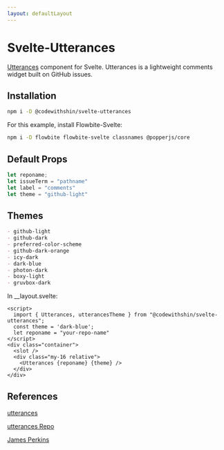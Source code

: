 ```yaml
---
layout: defaultLayout
---
```


<div class="max-w-3xl mx-auto mb-8">
  <h1 class="text-3xl text-gray-900 w-full dark:text-white py-4">Svelte-Utterances</h1>

  <p class="text-gray-900 dark:text-white "><a href="https://utteranc.es/" target="_blank" rel="noreferrer" class="underline"
    >Utterances</a> component for Svelte. Utterances is a lightweight comments widget built on GitHub issues.</p>

<h2 class="text-gray-900 text-2xl w-full dark:text-white py-4">Installation</h2>

```sh
npm i -D @codewithshin/svelte-utterances 
```

<p class="dark:text-white">For this example, install Flowbite-Svelte:</p>

```sh
npm i -D flowbite flowbite-svelte classnames @popperjs/core
```

<h2 class="text-gray-900 text-2xl w-full dark:text-white py-4">Default Props</h2>

```js
let reponame;
let issueTerm = "pathname"
let label = "comments"
let theme = "github-light"
```

<h2 class="text-gray-900 text-2xl w-full dark:text-white py-4">Themes</h2>

```md
- github-light
- github-dark
- preferred-color-scheme
- github-dark-orange
- icy-dark
- dark-blue
- photon-dark
- boxy-light
- gruvbox-dark
```

<p class="text-gray-900 dark:text-white">In __layout.svelte:</p>

```svelte
<script>
  import { Utterances, utterancesTheme } from "@codewithshin/svelte-utterances";
  const theme = 'dark-blue';
  let reponame = "your-repo-name"
</script>
<div class="container">
  <slot />
  <div class="my-16 relative">
    <Utterances {reponame} {theme} />
  </div>
</div>
```

<h2 class="text-gray-900 text-2xl w-full dark:text-white py-4">References</h2>

<p class="text-gray-900 dark:text-white py-2"><a href="https://utteranc.es/" target="_blank" rel="noreferrer" class="underline">utterances</a></p>
<p class="text-gray-900 dark:text-white py-2"><a href="https://github.com/utterance/utterances" target="_blank" rel="noreferrer" class="underline">utterances Repo</a></p>
<p class="text-gray-900 dark:text-white py-2"><a href="https://www.jamesperkins.dev/post/supercharge-your-astro-blog" target="_blank" rel="noreferrer" class="underline">James Perkins</a></p>

</div>